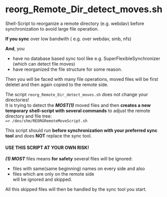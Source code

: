 # reorg_Remote_Dir_detect_moves.sh

Shell-Script to reorganize a remote directory (e.g. webdav) before synchronization 
 to avoid large file operation.

**If you sync** over low bandwith ( e.g. over webdav, smb, nfs)

**And**, you
   * have no database based sync tool like e.g. SuperFlexibleSynchronizer (which can detect file moves)
   * have reorganized the file structure for some reason. 

Then you will be faced with many file operations, moved files will be first deletet and then again copied to the remote side. 

The script `reorg_Remote_Dir_detect_moves.sh` does not change your directories!  
It is trying to detect the **_MOST(1)_** moved files and then **creates a new temporary shell-script with several commands** to adjust the remote directory and file tree:  
`=> /dev/shm/REORGRemoteMoveScript.sh`
 
This script should run **before synchronization with your preferred sync tool** and 
does **NOT** replace the sync tool.

#### USE THIS SCRIPT AT YOUR OWN RISK!  


**_(1) MOST_** files means **for safety** several files will be ignored:
   * files with same(same beginning) names on every side and also
   * files which are only on the remote side  
will be ignored and skipped.

All this skipped files will then be handled by the sync tool you start.




